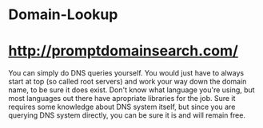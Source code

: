 # Domain-Lookup
# http://promptdomainsearch.com/
You can simply do DNS queries yourself. You would just have to always start at top (so called root servers) and work your way down the domain name, to be sure it does exist. Don't know what language you're using, but most languages out there have apropriate libraries for the job. Sure it requires some knowledge about DNS system itself, but since you are querying DNS system directly, you can be sure it is and will remain free.
